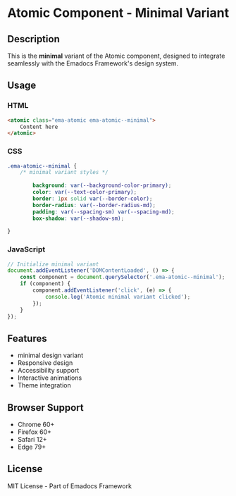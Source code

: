 # Atomic Component - Minimal Variant

## Description
This is the **minimal** variant of the Atomic component, designed to integrate seamlessly with the Emadocs Framework's design system.

## Usage

### HTML
```html
<atomic class="ema-atomic ema-atomic--minimal">
    Content here
</atomic>
```

### CSS
```css
.ema-atomic--minimal {
    /* minimal variant styles */
    
        background: var(--background-color-primary);
        color: var(--text-color-primary);
        border: 1px solid var(--border-color);
        border-radius: var(--border-radius-md);
        padding: var(--spacing-sm) var(--spacing-md);
        box-shadow: var(--shadow-sm);
    
}
```

### JavaScript
```javascript
// Initialize minimal variant
document.addEventListener('DOMContentLoaded', () => {
    const component = document.querySelector('.ema-atomic--minimal');
    if (component) {
        component.addEventListener('click', (e) => {
            console.log('Atomic minimal variant clicked');
        });
    }
});
```

## Features
- minimal design variant
- Responsive design
- Accessibility support
- Interactive animations
- Theme integration

## Browser Support
- Chrome 60+
- Firefox 60+
- Safari 12+
- Edge 79+

## License
MIT License - Part of Emadocs Framework
